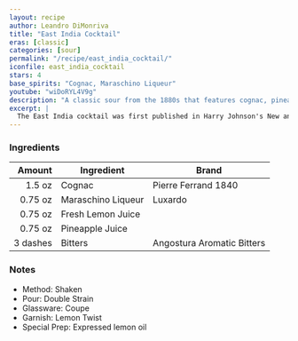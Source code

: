 ```yaml
---
layout: recipe
author: Leandro DiMonriva
title: "East India Cocktail"
eras: [classic]
categories: [sour]
permalink: "/recipe/east_india_cocktail/"
iconfile: east_india_cocktail
stars: 4
base_spirits: "Cognac, Maraschino Liqueur"
youtube: "wiDoRYL4V9g"
description: "A classic sour from the 1880s that features cognac, pineapple, and maraschino liqueur, with ingredients indicative of the East India Trading Company's imports."
excerpt: |
  The East India cocktail was first published in Harry Johnson's New and Improved Bartenders Manual in 1882. It was named after the World's first huge company The Dutch East India Company. It's ingredients indicative of what that company would have been importing at the time.
---
```


### Ingredients

|   Amount | Ingredient         | Brand                      |
| -------: | ------------------ | -------------------------- |
|   1.5 oz | Cognac             | Pierre Ferrand 1840        |
|  0.75 oz | Maraschino Liqueur | Luxardo                    |
|  0.75 oz | Fresh Lemon Juice  |
|  0.75 oz | Pineapple Juice    |
| 3 dashes | Bitters            | Angostura Aromatic Bitters |

### Notes

- Method: Shaken
- Pour: Double Strain
- Glassware: Coupe
- Garnish: Lemon Twist
- Special Prep: Expressed lemon oil
